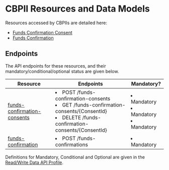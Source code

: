# CBPII Resources and Data Models

Resources accessed by CBPIIs are detailed here:

* [Funds Confirmation Consent](funds-confirmation-consent.md)
* [Funds Confirmation](funds-confirmation.md)

## Endpoints

The API endpoints for these resources, and their mandatory/conditional/optional status are given below.

| Resource |Endpoints |Mandatory? |
| --- |--- |--- |
| [funds-confirmation-consents](funds-confirmation-consent.md) |<li>POST /funds-confirmation-consents<li>GET /funds-confirmation-consents/{ConsentId}<li>DELETE /funds-confirmation-consents/{ConsentId} |<li>Mandatory<li>Mandatory<li>Mandatory |
| [funds-confirmation](funds-confirmation.md) |<li>POST /funds-confirmations |<li>Mandatory |

Definitions for Mandatory, Conditional and Optional are given in the [Read/Write Data API Profile](../../profiles/read-write-data-api-profile.md#categorisation-of-implementation-requirements).